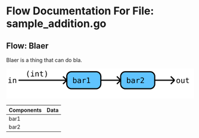# Flow Documentation For File: sample_addition.go

## Flow: Blaer
Blaer is a thing that can do bla.

![Flow: Blaer](./Blaer.svg)

Components | Data
---------- | -----
bar1 | 
bar2 | 

